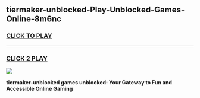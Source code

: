 
## tiermaker-unblocked-Play-Unblocked-Games-Online-8m6nc
<h3>
<a href="https://premium76.site?title=tiermaker-unblocked&ref=25A">CLICK TO PLAY</a></h3>
<hr>

<h3>
<a href="https://premium76.site?title=tiermaker-unblocked&ref=25A">CLICK 2 PLAY</a>
  
</h3>

<a href="https://premium76.site?title=tiermaker-unblocked&ref=25A"><img src="https://clearcache.store/games.png"></a>


**tiermaker-unblocked games unblocked: Your Gateway to Fun and Accessible Online Gaming**

